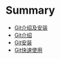 # Summary

* [Git介绍及安装](README.md)
* [Git介绍](Git.md)
* [Git安装](Gitinstall.md)
* [Git快速使用](useGit.md)

